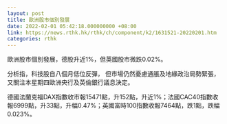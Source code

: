 ```yaml
---
layout: post
title: 歐洲股市個別發展
date: 2022-02-01 05:42:18.000000000 +08:00
link: https://news.rthk.hk/rthk/ch/component/k2/1631521-20220201.htm
categories: rthk
---
```


歐洲股市個別發展，德股升近1%，但英國股市微跌0.02%。

分析指，科技股自八個月低位反彈， 但市場仍然憂慮通脹及地緣政治局勢緊張，又關注本星期四歐洲央行及英倫銀行議息決定。

德國法蘭克福DAX指數收市報15471點，升152點，升近1%；法國CAC40指數收報6999點，升33點，升幅0.47%；英國富時100指數收報7464點，跌1點，跌幅0.023%。
